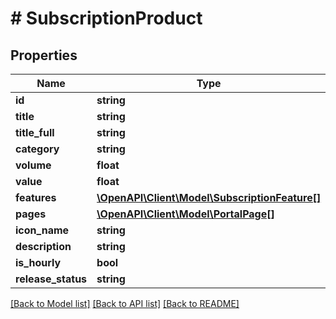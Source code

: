 # # SubscriptionProduct

## Properties

Name | Type | Description | Notes
------------ | ------------- | ------------- | -------------
**id** | **string** |  |
**title** | **string** |  |
**title_full** | **string** |  |
**category** | **string** |  |
**volume** | **float** |  | [optional]
**value** | **float** |  | [optional]
**features** | [**\OpenAPI\Client\Model\SubscriptionFeature[]**](SubscriptionFeature.md) |  |
**pages** | [**\OpenAPI\Client\Model\PortalPage[]**](PortalPage.md) |  |
**icon_name** | **string** |  |
**description** | **string** |  |
**is_hourly** | **bool** |  | [optional]
**release_status** | **string** |  | [optional]

[[Back to Model list]](../../README.md#models) [[Back to API list]](../../README.md#endpoints) [[Back to README]](../../README.md)
